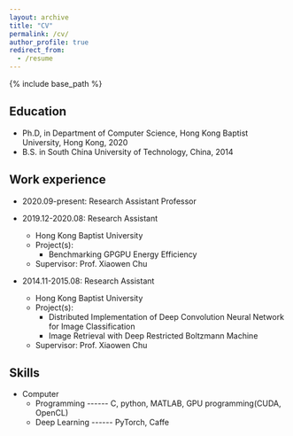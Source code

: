 ```yaml
---
layout: archive
title: "CV"
permalink: /cv/
author_profile: true
redirect_from:
  - /resume
---
```


{% include base_path %}

## Education
* Ph.D, in Department of Computer Science, Hong Kong Baptist University, Hong Kong, 2020
* B.S. in South China University of Technology, China, 2014

## Work experience
* 2020.09-present: Research Assistant Professor

* 2019.12-2020.08: Research Assistant
  * Hong Kong Baptist University
  * Project(s):
    * Benchmarking GPGPU Energy Efficiency
  * Supervisor: Prof. Xiaowen Chu

* 2014.11-2015.08: Research Assistant
  * Hong Kong Baptist University
  * Project(s):
    * Distributed Implementation of Deep Convolution Neural Network for Image Classification
    * Image Retrieval with Deep Restricted Boltzmann Machine
  * Supervisor: Prof. Xiaowen Chu
  
## Skills
* Computer
  * Programming   ------ C, python, MATLAB, GPU programming(CUDA, OpenCL)
  * Deep Learning ------ PyTorch, Caffe

<!--
## Publications
  <ul>{% for post in site.publications %}
    {% include archive-single-cv.html %}
  {% endfor %}</ul>
  
## Talks
  <ul>{% for post in site.talks %}
    {% include archive-single-talk-cv.html %}
  {% endfor %}</ul>
  
## Teaching
  <ul>{% for post in site.teaching %}
    {% include archive-single-cv.html %}
  {% endfor %}</ul>
  
## Service and leadership
* Currently signed in to 43 different slack teams
-->
